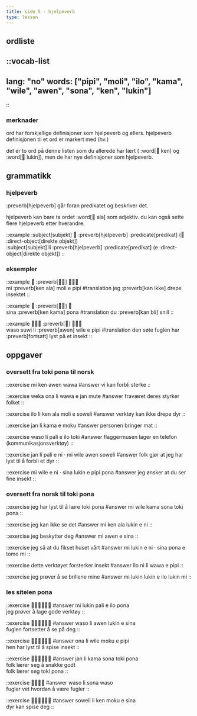 ```yaml
---
title: side 5 - hjelpeverb 
type: lesson
---
```


## ordliste
::vocab-list
---
lang: "no"
words: ["pipi", "moli", "ilo", "kama", "wile", "awen", "sona", "ken", "lukin"]
---
::

### merknader

ord har forskjellige definisjoner som hjelpeverb og ellers. hjelpeverb definisjonen til et ord er markert med (hv.)

det er to ord på denne listen som du allerede har lært ( :word[󱤘 ken] og :word[󱤮 lukin]), men de har nye definisjoner som hjelpeverb.

## grammatikk
### hjelpeverb
:preverb[hjelpeverb] går foran predikatet og beskriver det.

hjelpeverb kan bare ta ordet :word[󱤂 ala] som adjektiv. du kan også sette flere hjelpeverb etter hverandre. 

::example
:subject[subjekt] 󱤧 :preverb[hjelpeverb] :predicate[predikat] (󱤉 :direct-object[direkte objekt]) \
:subject[subjekt] li :preverb[hjelpeverb] :predicate[predikat] (e :direct-object[direkte objekt])
::

### eksempler
::example
󱤴 :preverb[󱤘󱤂] 󱤷󱤉󱥑 \
mi :preverb[ken ala] moli e pipi
#translation
jeg :preverb[kan ikke] drepe insektet
::

::example
󱥞 :preverb[󱤘󱤖] 󱥔 \
sina :preverb[ken kama] pona
#translation
du :preverb[kan bli] snill
::

::example
󱥴󱥦󱤧 :preverb[󱤈] 󱥷󱤉󱥑 \
waso suwi li :preverb[awen] wile e pipi
#translation
den søte fuglen har :preverb[fortsatt] lyst på et insekt
::

## oppgaver
### oversett fra toki pona til norsk
::exercise
mi ken awen wawa
#answer
vi kan forbli sterke
::

::exercise
weka ona li wawa e jan mute
#answer
fraværet deres styrker folket
::

::exercise
ilo li ken ala moli e soweli
#answer
verktøy kan ikke drepe dyr
::

::exercise
jan li kama e moku
#answer
personen bringer mat
::

::exercise
waso li pali e ilo toki
#answer
flaggermusen lager en telefon (kommunikasjonsverktøy)
::

::exercise
jan li pali e ni · mi wile awen soweli
#answer
folk gjør at jeg har lyst til å forbli et dyr
::

::exercise
mi wile e ni · sina lukin e pipi pona
#answer
jeg ønsker at du ser fine insekt
::

### oversett fra norsk til toki pona
::exercise
jeg har lyst til å lære toki pona
#answer
mi wile kama sona toki pona
::

::exercise
jeg kan ikke se det
#answer
mi ken ala lukin e ni
::

::exercise
jeg beskytter deg
#answer
mi awen e sina
::

::exercise
jeg så at du fikset huset vårt
#answer
mi lukin e ni · sina pona e tomo mi
::

::exercise
dette verktøyet forsterker insekt
#answer
ilo ni li wawa e pipi
::

::exercise
jeg prøver å se brillene mine
#answer
mi lukin lukin e ilo lukin mi
::

### les sitelen pona
::exercise
󱤴󱤮󱥉󱤉󱤎󱥔
#answer
mi lukin pali e ilo pona \
jeg prøver å lage gode verktøy
::

::exercise
󱥴󱤧󱤈󱤮󱤉󱥞
#answer
waso li awen lukin e sina \
fuglen fortsetter å se på deg
::

::exercise
󱥆󱤧󱥷󱤶󱤉󱥑
#answer
ona li wile moku e pipi \
hen har lyst til å spise insekt
::

::exercise
󱤑󱤧󱤖󱥡󱥬󱥔
#answer
jan li kama sona toki pona \
folk lærer seg å snakke godt \
folk lærer seg toki pona
::

::exercise
󱥴󱤧󱥡󱥴
#answer
waso li sona waso \
fugler vet hvordan å være fugler
::

::exercise
󱥢󱤧󱤘󱤶󱤉󱥞
#answer
soweli li ken moku e sina \
dyr kan spise deg
::